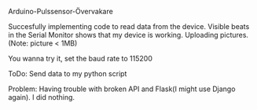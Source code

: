 Arduino-Pulssensor-Övervakare

Succesfully implementing code to read data from the device. Visible beats in the Serial Monitor shows that my device is working.
Uploading pictures. (Note: picture < 1MB)

You wanna try it, set the baud rate to 115200

ToDo:
    Send data to my python script 


Problem:
    Having trouble with broken API and Flask(I might use Django again). I did nothing.